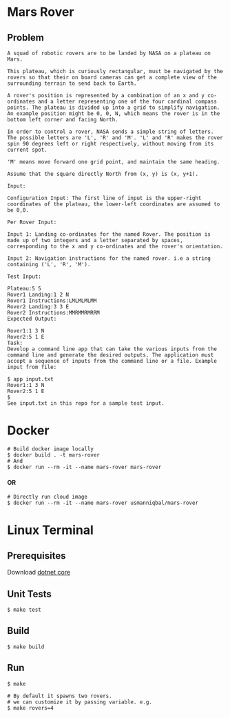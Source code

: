 # Mars Rover

## Problem
```
A squad of robotic rovers are to be landed by NASA on a plateau on Mars.

This plateau, which is curiously rectangular, must be navigated by the rovers so that their on board cameras can get a complete view of the surrounding terrain to send back to Earth.

A rover's position is represented by a combination of an x and y co-ordinates and a letter representing one of the four cardinal compass points. The plateau is divided up into a grid to simplify navigation. An example position might be 0, 0, N, which means the rover is in the bottom left corner and facing North.

In order to control a rover, NASA sends a simple string of letters. The possible letters are 'L', 'R' and 'M'. 'L' and 'R' makes the rover spin 90 degrees left or right respectively, without moving from its current spot.

'M' means move forward one grid point, and maintain the same heading.

Assume that the square directly North from (x, y) is (x, y+1).

Input:

Configuration Input: The first line of input is the upper-right coordinates of the plateau, the lower-left coordinates are assumed to be 0,0.

Per Rover Input:

Input 1: Landing co-ordinates for the named Rover. The position is made up of two integers and a letter separated by spaces, corresponding to the x and y co-ordinates and the rover's orientation.

Input 2: Navigation instructions for the named rover. i.e a string containing ('L', 'R', 'M').

Test Input:

Plateau:5 5
Rover1 Landing:1 2 N
Rover1 Instructions:LMLMLMLMM
Rover2 Landing:3 3 E
Rover2 Instructions:MMRMMRMRRM
Expected Output:

Rover1:1 3 N
Rover2:5 1 E
Task:
Develop a command line app that can take the various inputs from the command line and generate the desired outputs. The application must accept a sequence of inputs from the command line or a file. Example input from file:

$ app input.txt
Rover1:1 3 N
Rover2:5 1 E
$
See input.txt in this repo for a sample test input.
```

# Docker
```
# Build docker image locally
$ docker build . -t mars-rover
# And
$ docker run --rm -it --name mars-rover mars-rover
```
#### OR
```    
# Directly run cloud image
$ docker run --rm -it --name mars-rover usmanniqbal/mars-rover
```

# Linux Terminal 

## Prerequisites
Download [dotnet core](https://dotnet.microsoft.com/download/linux-package-manager/rhel/sdk-current)

## Unit Tests
    $ make test
## Build
    $ make build
## Run
    $ make

    # By default it spawns two rovers.
    # we can customize it by passing variable. e.g.
    $ make rovers=4
